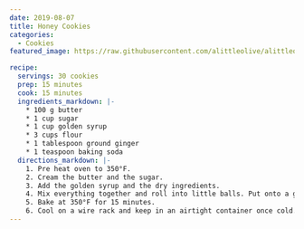```yaml
---
date: 2019-08-07
title: Honey Cookies
categories:
  - Cookies
featured_image: https://raw.githubusercontent.com/alittleolive/alittleolive.github.io/master/images/honey_cookies.jpg?w=1000&h=600&fit=crop

recipe:
  servings: 30 cookies
  prep: 15 minutes
  cook: 15 minutes
  ingredients_markdown: |-
    * 100 g butter
    * 1 cup sugar
    * 1 cup golden syrup
    * 3 cups flour
    * 1 tablespoon ground ginger
    * 1 teaspoon baking soda
  directions_markdown: |-
    1. Pre heat oven to 350°F.
    2. Cream the butter and the sugar.
    3. Add the golden syrup and the dry ingredients.
    4. Mix everything together and roll into little balls. Put onto a greased baking tray, pressing the balls down very slightly with a fork.
    5. Bake at 350°F for 15 minutes.
    6. Cool on a wire rack and keep in an airtight container once cold.
---
```


